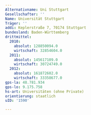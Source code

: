 ```yaml
---
Alternativname: Uni Stuttgart
Gesellschafter: ''
Name: Universität Stuttgart
Träger: ''
addi: Keplerstraße 7, 70174 Stuttgart
bundesland: Baden-Württemberg
drittmittel:
  2010:
    absolut: 128850094.0
    wirtschaft: 32854604.0
  2011:
    absolut: 145617109.0
    wirtschaft: 30724749.0
  2012:
    absolut: 161872602.0
    wirtschaft: 33358677.0
gps-la: 48.781.934
gps-lo: 9.175.758
hs-art: Universitäten (ohne Private)
orientierung: staatlich
uID: '1590'

---
```


